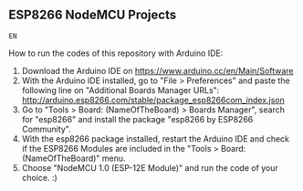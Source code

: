 ## ESP8266 NodeMCU Projects
`EN`

How to run the codes of this repository with Arduino IDE:
1. Download the Arduino IDE on https://www.arduino.cc/en/Main/Software
2. With the Arduino IDE installed, go to "File > Preferences" and paste the following line on "Additional Boards Manager URLs": http://arduino.esp8266.com/stable/package_esp8266com_index.json
3. Go to "Tools > Board: (NameOfTheBoard) > Boards Manager", search for "esp8266" and install the package "esp8266 by ESP8266 Community".
4. With the esp8266 package installed, restart the Arduino IDE and check if the ESP8266 Modules are included in the "Tools > Board: (NameOfTheBoard)" menu.
5. Choose "NodeMCU 1.0 (ESP-12E Module)" and run the code of your choice. :)
